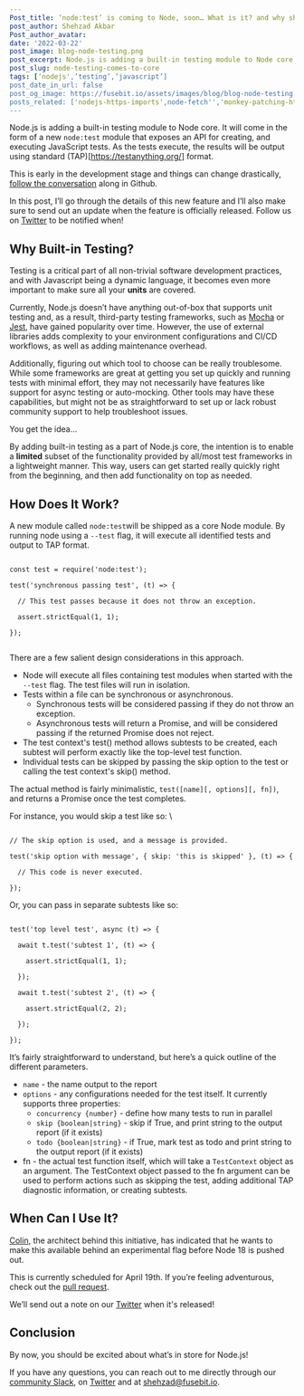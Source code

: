 ```yaml
---
Post_title: ‘node:test’ is coming to Node, soon… What is it? and why should you care?
post_author: Shehzad Akbar
Post_author_avatar:
date: '2022-03-22'
post_image: blog-node-testing.png
post_excerpt: Node.js is adding a built-in testing module to Node core. It will come in the form of a new node test module that exposes an API for creating, and executing JavaScript tests. 
post_slug: node-testing-comes-to-core
tags: [‘nodejs',’testing’,’javascript’]
post_date_in_url: false
post_og_image: https://fusebit.io/assets/images/blog/blog-node-testing.png 
posts_related: ['nodejs-https-imports',node-fetch'','monkey-patching-http-request']
---
```


Node.js is adding a built-in testing module to Node core. It will come in the form of a new `node:test` module that exposes an API for creating, and executing JavaScript tests. As the tests execute, the results will be output using standard (TAP)[https://testanything.org/] format.

This is early in the development stage and things can change drastically, [follow the conversation]([https://github.com/nodejs/node/pull/42325](https://github.com/nodejs/node/pull/42325)) along in Github.

In this post, I’ll go through the details of this new feature and I’ll also make sure to send out an update when the feature is officially released. Follow us on [Twitter](https://twitter.com/fusebitio) to be notified when!

## Why Built-in Testing? 

Testing is a critical part of all non-trivial software development practices, and with Javascript being a dynamic language, it becomes even more important to make sure all your __units__ are covered. 

Currently, Node.js doesn’t have anything out-of-box that supports unit testing and, as a result, third-party testing frameworks, such as [Mocha](https://mochajs.org/) or [Jest](https://jestjs.io/), have gained popularity over time. However, the use of external libraries adds complexity to your environment configurations and CI/CD workflows, as well as adding maintenance overhead.

Additionally, figuring out which tool to choose can be really troublesome. While some frameworks are great at getting you set up quickly and running tests with minimal effort, they may not necessarily have features like support for async testing or auto-mocking. Other tools may have these capabilities, but might not be as straightforward to set up or lack robust community support to help troubleshoot issues. 

You get the idea…

By adding built-in testing as a part of Node.js core, the intention is to enable a **limited** subset of the functionality provided by all/most test frameworks in a lightweight manner. This way, users can get started really quickly right from the beginning, and then add functionality on top as needed.

## How Does It Work?

A new module called `node:test`will be shipped as a core Node module. By running node using a `--test` flag, it will execute all identified tests and output to TAP format. 

```

const test = require('node:test');

test('synchronous passing test', (t) => {

  // This test passes because it does not throw an exception.

  assert.strictEqual(1, 1);

});


```

There are a few salient design considerations in this approach.



* Node will execute all files containing test modules when started with the `--test` flag. The test files will run in isolation.
* Tests within a file can be synchronous or asynchronous. 
    * Synchronous tests will be considered passing if they do not throw an exception. 
    * Asynchronous tests will return a Promise, and will be considered passing if the returned Promise does not reject.
* The test context's test() method allows subtests to be created, each subtest will perform exactly like the top-level test function.
* Individual tests can be skipped by passing the skip option to the test or calling the test context's skip() method.

The actual method is fairly minimalistic, `test([name][, options][, fn])`, and returns a Promise once the test completes.  

For instance, you would skip a test like so: \


```

// The skip option is used, and a message is provided.

test('skip option with message', { skip: 'this is skipped' }, (t) => {

  // This code is never executed.

});

```

Or, you can pass in separate subtests like so:

```

test('top level test', async (t) => {

  await t.test('subtest 1', (t) => {

    assert.strictEqual(1, 1);

  });

  await t.test('subtest 2', (t) => {

    assert.strictEqual(2, 2);

  });

});

```

It’s fairly straightforward to understand, but here’s a quick outline of the different parameters.



* `name` - the name output to the report
* `options` - any configurations needed for the test itself. It currently supports three properties:
    * `concurrency {number}` - define how many tests to run in parallel
    * `skip {boolean|string}` - skip if True, and print string to the output report (if it exists)
    * `todo {boolean|string}` - if True, mark test as todo and print string to the output report (if it exists)
* fn - the actual test function itself, which will take a `TestContext` object as an argument. The TestContext object passed to the fn argument can be used to perform actions such as skipping the test, adding additional TAP diagnostic information, or creating subtests.

## When Can I Use It?

[Colin](https://twitter.com/cjihrig), the architect behind this initiative, has indicated that he wants to make this available behind an experimental flag before Node 18 is pushed out. 

This is currently scheduled for April 19th. If you’re feeling adventurous, check out the [pull request](https://github.com/nodejs/node/pull/42325). 

We’ll send out a note on our [Twitter](https://twitter.com/fusebitio) when it's released!

## Conclusion

By now, you should be excited about what’s in store for Node.js! 

If you have any questions, you can reach out to me directly through our [community Slack](https://join.slack.com/t/fusebitio/shared_invite/zt-qe7uidtf-4cs6OgaomFVgAF_fQZubfg), on [Twitter](https://twitter.com/shehzadakbar) and at [shehzad@fusebit.io](mailto:shehzad@fusebit.io).